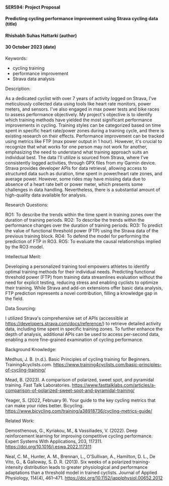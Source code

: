 #### SER594: Project Proposal
#### Predicting cycling performance improvement using Strava cycling data (title)
#### Rhishabh Suhas Hattarki (author)
#### 30 October 2023 (date)

Keywords: 

- cycling training
- performance improvement
- Strava data analysis

Description: 

As a dedicated cyclist with over 7 years of activity logged on Strava, I've meticulously collected data using tools like heart rate monitors, power meters, and sensors. I've also engaged in max power tests and bike races to assess performance objectively. My project's objective is to identify which training methods have yielded the most significant performance improvements in cycling. Training styles can be categorized based on time spent in specific heart rate/power zones during a training cycle, and there is existing research on their effects. Performance improvement can be tracked using metrics like FTP (max power output in 1 hour). However, it's crucial to recognize that what works for one person may not work for another, emphasizing the need to understand what training approach suits an individual best.
The data I'll utilize is sourced from Strava, where I've consistently logged activities, through GPX files from my Garmin device. Strava provides developer APIs for data retrieval, allowing access to structured data such as duration, time spent in power/heart rate zones, and average power. However, some rides may have missing data due to absence of a heart rate belt or power meter, which presents some challenges in data handling. Nevertheless, there is a substantial amount of high-quality data available for analysis.

Research Questions:

RO1: To describe the trends within the time spent in training zones over the duration of training periods.
RO2: To describe the trends within the performance changes over the duration of training periods.
RO3: To predict the value of functional threshold power (FTP) using the Strava data of the previous training block.
RO4: To defend the model for performing the prediction of FTP in RO3.
RO5: To evaluate the causal relationships implied by the RO3 model.

Intellectual Merit:

Developing a personalized training tool empowers athletes to identify optimal training methods for their individual needs. Predicting functional threshold power (FTP) from training data streamlines evaluation without the need for explicit testing, reducing stress and enabling cyclists to optimize their training. While Strava and add-on extensions offer basic data analysis, FTP prediction represents a novel contribution, filling a knowledge gap in the field.

Data Sourcing: 

I utilized Strava's comprehensive set of APIs (accessible at https://developers.strava.com/docs/reference/) to retrieve detailed activity data, including time spent in specific training zones. To further enhance the depth of analysis, additional APIs can be used to access per-second data, enabling a more fine-grained examination of cycling performance.

Background Knowledge: 

Medhus, J. B. (n.d.). Basic Principles of cycling training for Beginners. Training4cyclists.com. https://www.training4cyclists.com/basic-principles-of-cycling-training/

Mead, B. (2023). A comparison of polarized, sweet spot, and pyramidal training. Fast Talk Laboratories. https://www.fasttalklabs.com/articles/a-comparison-of-polarized-sweet-spot-and-pyramidal-training/

Yeager, S. (2022, February 9). Your guide to the key cycling metrics that can make your rides better. Bicycling. https://www.bicycling.com/training/a38918736/cycling-metrics-guide/

Related Work:

Demosthenous, G., Kyriakou, M., & Vassiliades, V. (2022). Deep reinforcement learning for improving competitive cycling performance. Expert Systems With Applications, 203, 117311. https://doi.org/10.1016/j.eswa.2022.117311

Neal, C. M., Hunter, A. M., Brennan, L., O’Sullivan, A., Hamilton, D. L., De Vito, G., & Galloway, S. D. R. (2013). Six weeks of a polarized training-intensity distribution leads to greater physiological and performance adaptations than a threshold model in trained cyclists. Journal of Applied Physiology, 114(4), 461–471. https://doi.org/10.1152/japplphysiol.00652.2012
